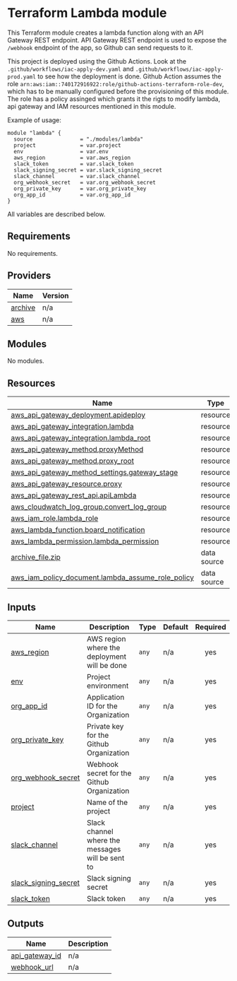 # Terraform Lambda module

This Terraform module creates a lambda function along with an API Gateway REST endpoint.
API Gateway REST endpoint is used to expose the `/webhook` endpoint of the app, so Github can send requests to it.

This project is deployed using the Github Actions. Look at the `.github/workflows/iac-apply-dev.yaml` and `.github/workflows/iac-apply-prod.yaml` to see how the deployment is done. Github Action assumes the role `arn:aws:iam::740172916922:role/github-actions-terraform-role-dev`, which has to be manually configured before the provisioning of this module. The role has a policy assinged which grants it the rigts to modify lambda, api gateway and IAM resources mentioned in this module.

Example of usage:

```
module "lambda" {
  source               = "./modules/lambda"
  project              = var.project
  env                  = var.env
  aws_region           = var.aws_region
  slack_token          = var.slack_token
  slack_signing_secret = var.slack_signing_secret
  slack_channel        = var.slack_channel
  org_webhook_secret   = var.org_webhook_secret
  org_private_key      = var.org_private_key
  org_app_id           = var.org_app_id
}
```

All variables are described below.

<!-- BEGIN_TF_DOCS -->
## Requirements

No requirements.

## Providers

| Name | Version |
|------|---------|
| <a name="provider_archive"></a> [archive](#provider\_archive) | n/a |
| <a name="provider_aws"></a> [aws](#provider\_aws) | n/a |

## Modules

No modules.

## Resources

| Name | Type |
|------|------|
| [aws_api_gateway_deployment.apideploy](https://registry.terraform.io/providers/hashicorp/aws/latest/docs/resources/api_gateway_deployment) | resource |
| [aws_api_gateway_integration.lambda](https://registry.terraform.io/providers/hashicorp/aws/latest/docs/resources/api_gateway_integration) | resource |
| [aws_api_gateway_integration.lambda_root](https://registry.terraform.io/providers/hashicorp/aws/latest/docs/resources/api_gateway_integration) | resource |
| [aws_api_gateway_method.proxyMethod](https://registry.terraform.io/providers/hashicorp/aws/latest/docs/resources/api_gateway_method) | resource |
| [aws_api_gateway_method.proxy_root](https://registry.terraform.io/providers/hashicorp/aws/latest/docs/resources/api_gateway_method) | resource |
| [aws_api_gateway_method_settings.gateway_stage](https://registry.terraform.io/providers/hashicorp/aws/latest/docs/resources/api_gateway_method_settings) | resource |
| [aws_api_gateway_resource.proxy](https://registry.terraform.io/providers/hashicorp/aws/latest/docs/resources/api_gateway_resource) | resource |
| [aws_api_gateway_rest_api.apiLambda](https://registry.terraform.io/providers/hashicorp/aws/latest/docs/resources/api_gateway_rest_api) | resource |
| [aws_cloudwatch_log_group.convert_log_group](https://registry.terraform.io/providers/hashicorp/aws/latest/docs/resources/cloudwatch_log_group) | resource |
| [aws_iam_role.lambda_role](https://registry.terraform.io/providers/hashicorp/aws/latest/docs/resources/iam_role) | resource |
| [aws_lambda_function.board_notification](https://registry.terraform.io/providers/hashicorp/aws/latest/docs/resources/lambda_function) | resource |
| [aws_lambda_permission.lambda_permission](https://registry.terraform.io/providers/hashicorp/aws/latest/docs/resources/lambda_permission) | resource |
| [archive_file.zip](https://registry.terraform.io/providers/hashicorp/archive/latest/docs/data-sources/file) | data source |
| [aws_iam_policy_document.lambda_assume_role_policy](https://registry.terraform.io/providers/hashicorp/aws/latest/docs/data-sources/iam_policy_document) | data source |

## Inputs

| Name | Description | Type | Default | Required |
|------|-------------|------|---------|:--------:|
| <a name="input_aws_region"></a> [aws\_region](#input\_aws\_region) | AWS region where the deployment will be done | `any` | n/a | yes |
| <a name="input_env"></a> [env](#input\_env) | Project environment | `any` | n/a | yes |
| <a name="input_org_app_id"></a> [org\_app\_id](#input\_org\_app\_id) | Application ID for the Organization | `any` | n/a | yes |
| <a name="input_org_private_key"></a> [org\_private\_key](#input\_org\_private\_key) | Private key for the Github Organization | `any` | n/a | yes |
| <a name="input_org_webhook_secret"></a> [org\_webhook\_secret](#input\_org\_webhook\_secret) | Webhook secret for the Github Organization | `any` | n/a | yes |
| <a name="input_project"></a> [project](#input\_project) | Name of the project | `any` | n/a | yes |
| <a name="input_slack_channel"></a> [slack\_channel](#input\_slack\_channel) | Slack channel where the messages will be sent to | `any` | n/a | yes |
| <a name="input_slack_signing_secret"></a> [slack\_signing\_secret](#input\_slack\_signing\_secret) | Slack signing secret | `any` | n/a | yes |
| <a name="input_slack_token"></a> [slack\_token](#input\_slack\_token) | Slack token | `any` | n/a | yes |

## Outputs

| Name | Description |
|------|-------------|
| <a name="output_api_gateway_id"></a> [api\_gateway\_id](#output\_api\_gateway\_id) | n/a |
| <a name="output_webhook_url"></a> [webhook\_url](#output\_webhook\_url) | n/a |
<!-- END_TF_DOCS -->
